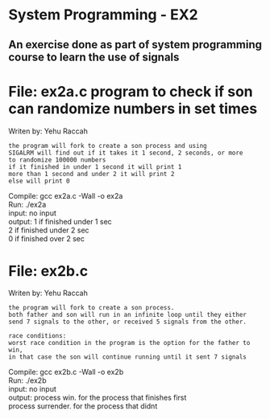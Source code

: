 # System Programming - EX2
## An exercise done as part of system programming course to learn the use of signals

File: ex2a.c
  program to check if son can randomize numbers in set times
  =============================================================
  Writen by: Yehu Raccah
 
    the program will fork to create a son process and using 
    SIGALRM will find out if it takes it 1 second, 2 seconds, or more
    to randomize 100000 numbers
    if it finished in under 1 second it will print 1
    more than 1 second and under 2 it will print 2
    else will print 0
  
  Compile: gcc ex2a.c -Wall -o ex2a  
  Run: ./ex2a  
  input: no input  
  output: 1 if finished under 1 sec  
          2 if finished under 2 sec  
          0 if finished over 2 sec  


  File: ex2b.c
  =============================================================
  Writen by: Yehu Raccah
 
    the program will fork to create a son process.
    both father and son will run in an infinite loop until they either
    send 7 signals to the other, or received 5 signals from the other.

    race conditions:
    worst race condition in the program is the option for the father to win,
    in that case the son will continue running until it sent 7 signals
  
  Compile: gcc ex2b.c -Wall -o ex2b  
  Run: ./ex2b  
  input: no input  
  output: process <pid> win. for the process that finishes first  
          process <pid> surrender. for the process that didnt  
